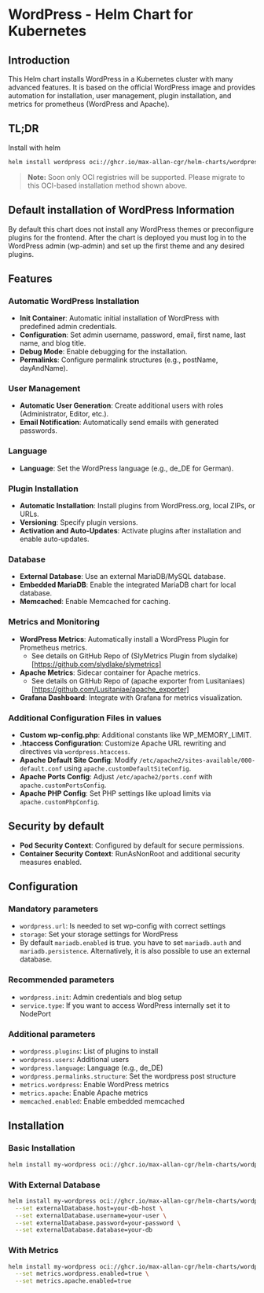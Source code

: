 # WordPress - Helm Chart for Kubernetes

## Introduction
This Helm chart installs WordPress in a Kubernetes cluster with many advanced features. It is based on the official WordPress image and provides automation for installation, user management, plugin installation, and metrics for prometheus (WordPress and Apache).

## TL;DR

Install with helm
```bash
helm install wordpress oci://ghcr.io/max-allan-cgr/helm-charts/wordpress
```

> **Note:** Soon only OCI registries will be supported. Please migrate to this OCI-based installation method shown above.


## Default installation of WordPress Information

By default this chart does not install any WordPress themes or preconfigure plugins for the frontend. After the chart is deployed you must log in to the WordPress admin (wp-admin) and set up the first theme and any desired plugins.

## Features

### Automatic WordPress Installation
- **Init Container**: Automatic initial installation of WordPress with predefined admin credentials.
- **Configuration**: Set admin username, password, email, first name, last name, and blog title.
- **Debug Mode**: Enable debugging for the installation.
- **Permalinks**: Configure permalink structures (e.g., postName, dayAndName).

### User Management
- **Automatic User Generation**: Create additional users with roles (Administrator, Editor, etc.).
- **Email Notification**: Automatically send emails with generated passwords.

### Language
- **Language**: Set the WordPress language (e.g., de_DE for German).

### Plugin Installation
- **Automatic Installation**: Install plugins from WordPress.org, local ZIPs, or URLs.
- **Versioning**: Specify plugin versions.
- **Activation and Auto-Updates**: Activate plugins after installation and enable auto-updates.

### Database
- **External Database**: Use an external MariaDB/MySQL database.
- **Embedded MariaDB**: Enable the integrated MariaDB chart for local database.
- **Memcached**: Enable Memcached for caching.

### Metrics and Monitoring
- **WordPress Metrics**: Automatically install a WordPress Plugin for Prometheus metrics.
  - See details on GitHub Repo of (SlyMetrics Plugin from slydalke)[https://github.com/slydlake/slymetrics] 
- **Apache Metrics**: Sidecar container for Apache metrics.
  - See details on GitHub Repo of (apache exporter from Lusitaniaes)[https://github.com/Lusitaniae/apache_exporter]
- **Grafana Dashboard**: Integrate with Grafana for metrics visualization.


### Additional Configuration Files in values
- **Custom wp-config.php**: Additional constants like WP_MEMORY_LIMIT.
- **.htaccess Configuration**: Customize Apache URL rewriting and directives via `wordpress.htaccess`.
- **Apache Default Site Config**: Modify `/etc/apache2/sites-available/000-default.conf` using `apache.customDefaultSiteConfig`.
- **Apache Ports Config**: Adjust `/etc/apache2/ports.conf` with `apache.customPortsConfig`.
- **Apache PHP Config**: Set PHP settings like upload limits via `apache.customPhpConfig`.


## Security by default

- **Pod Security Context**: Configured by default for secure permissions.
- **Container Security Context**: RunAsNonRoot and additional security measures enabled.


## Configuration

### Mandatory parameters
- `wordpress.url`: Is needed to set wp-config with correct settings
- `storage`: Set your storage settings for WordPress
- By default `mariadb.enabled` is true. you have to set `mariadb.auth` and `mariadb.persistence`. Alternatively, it is also possible to use an external database.

### Recommended parameters
- `wordpress.init`: Admin credentials and blog setup
- `service.type`: If you want to access WordPress internally set it to NodePort

### Additional parameters
- `wordpress.plugins`: List of plugins to install
- `wordpress.users`: Additional users
- `wordpress.language`: Language (e.g., de_DE)
- `wordpress.permalinks.structure`: Set the wordpress post structure
- `metrics.wordpress`: Enable WordPress metrics
- `metrics.apache`: Enable Apache metrics
- `memcached.enabled`: Enable embedded memcached


## Installation

### Basic Installation
```bash
helm install my-wordpress oci://ghcr.io/max-allan-cgr/helm-charts/wordpress
```

### With External Database
```bash
helm install my-wordpress oci://ghcr.io/max-allan-cgr/helm-charts/wordpress \
  --set externalDatabase.host=your-db-host \
  --set externalDatabase.username=your-user \
  --set externalDatabase.password=your-password \
  --set externalDatabase.database=your-db
```

### With Metrics
```bash
helm install my-wordpress oci://ghcr.io/max-allan-cgr/helm-charts/wordpress \
  --set metrics.wordpress.enabled=true \
  --set metrics.apache.enabled=true
```


